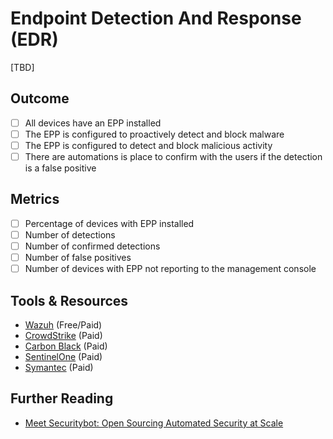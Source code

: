 # Endpoint Detection And Response (EDR)

[TBD]

## Outcome

- [ ] All devices have an EPP installed
- [ ] The EPP is configured to proactively detect and block malware
- [ ] The EPP is configured to detect and block malicious activity
- [ ] There are automations is place to confirm with the users if the detection is a false positive

## Metrics

- [ ] Percentage of devices with EPP installed
- [ ] Number of detections
- [ ] Number of confirmed detections
- [ ] Number of false positives
- [ ] Number of devices with EPP not reporting to the management console

## Tools & Resources

- [Wazuh](https://wazuh.com/) (Free/Paid)
- [CrowdStrike](https://www.crowdstrike.com/) (Paid)
- [Carbon Black](https://www.carbonblack.com/) (Paid)
- [SentinelOne](https://www.sentinelone.com/) (Paid)
- [Symantec](https://www.symantec.com/) (Paid)

## Further Reading

- [Meet Securitybot: Open Sourcing Automated Security at Scale](https://dropbox.tech/security/meet-securitybot-open-sourcing-automated-security-at-scale)

